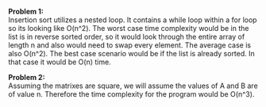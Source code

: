 **Problem 1:**<br>
Insertion sort utilizes a nested loop. It contains a while loop within a for loop so its looking like O(n^2). The worst case time complexity would be in the list is in reverse sorted order, so it would look through the entire array of length n and also would need to swap every element. The average case is also O(n^2). The best case scenario would be if the list is already sorted. In that case it would be O(n) time.<br>

**Problem 2:**<br>
Assuming the matrixes are square, we will assume the values of A and B are of value n. Therefore the time complexity for the program would be O(n^3).


